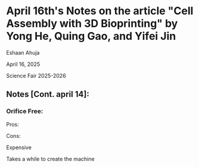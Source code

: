 # April 16th's Notes on the article "Cell Assembly with 3D Bioprinting" by Yong He, Quing Gao, and Yifei Jin


Eshaan Ahuja

April 16, 2025

Science Fair 2025-2026

## Notes  [Cont. april 14]:

### Orifice Free:

Pros:

Cons:

Expensive

Takes a while to create the machine
